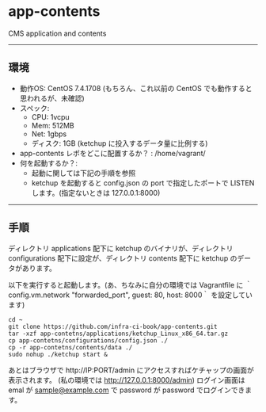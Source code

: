 # app-contents
CMS application and contents

---

## 環境
* 動作OS: CentOS 7.4.1708 (もちろん、これ以前の CentOS でも動作すると思われるが、未確認)
* スペック:
  * CPU: 1vcpu
  * Mem: 512MB
  * Net: 1gbps
  * ディスク: 1GB (ketchup に投入するデータ量に比例する)
* app-contents レポをどこに配置するか？ : /home/vagrant/
* 何を起動するか？:
  * 起動に関しては下記の手順を参照
  * ketchup を起動すると config.json の port で指定したポートで LISTEN します。(指定ないときは 127.0.0.1:8000)

---
## 手順

ディレクトリ applications 配下に ketchup のバイナリが、ディレクトリ configurations 配下に設定が、ディレクトリ contents 配下に ketchup のデータがあります。

以下を実行すると起動します。(あ、ちなみに自分の環境では Vagrantfile に  ｀config.vm.network "forwarded_port", guest: 80, host: 8000｀ を設定しています)

```
cd ~
git clone https://github.com/infra-ci-book/app-contents.git
tar -xzf app-contetns/applications/ketchup_Linux_x86_64.tar.gz
cp app-contetns/configurations/config.json ./
cp -r app-contetns/contents/data ./
sudo nohup ./ketchup start &
```

あとはブラウザで http://IP:PORT/admin にアクセスすればケチャップの画面が表示されます。 (私の環境では http://127.0.0.1:8000/admin)
ログイン画面は emal が sample@example.com で password が password でログインできます。

